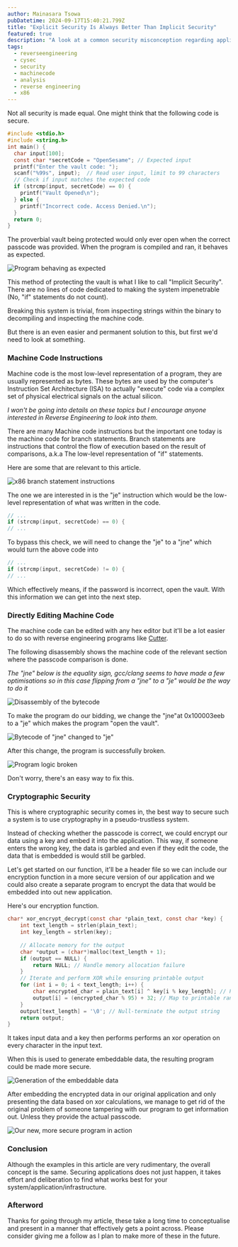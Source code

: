 ```yaml
---
author: Mainasara Tsowa
pubDatetime: 2024-09-17T15:40:21.799Z
title: "Explicit Security Is Always Better Than Implicit Security"
featured: true
description: "A look at a common security misconception regarding application distribution and how it to avoid it"
tags:
  - reverseengineering
  - cysec
  - security
  - machinecode
  - analysis
  - reverse engineering
  - x86
---
```


Not all security is made equal. One might think that the following code is secure.

```c
#include <stdio.h>
#include <string.h>
int main() {
  char input[100];
  const char *secretCode = "OpenSesame"; // Expected input
  printf("Enter the vault code: ");
  scanf("%99s", input);  // Read user input, limit to 99 characters
  // Check if input matches the expected code
  if (strcmp(input, secretCode) == 0) {
    printf("Vault Opened\n");
  } else {
    printf("Incorrect code. Access Denied.\n");
  }
  return 0;
}
```

The proverbial vault being protected would only ever open when the correct passcode was provided. When the program is compiled and ran, it behaves as expected.

![Program behaving as expected](/assets/explicit-security/image.png)

This method of protecting the vault is what I like to call "Implicit Security". There are no lines of code dedicated to making the system impenetrable (No, "if" statements do not count).

Breaking this system is trivial, from inspecting strings within the binary to decompiling and inspecting the machine code.

But there is an even easier and permanent solution to this, but first we'd need to look at something.

### Machine Code Instructions

Machine code is the most low-level representation of a program, they are usually represented as bytes. These bytes are used by the computer's Instruction Set Architecture (ISA) to actually "execute" code via a complex set of physical electrical signals on the actual silicon.

*I won't be going into details on these topics but I encourage anyone interested in Reverse Engineering to look into them.*

There are many Machine code instructions but the important one today is the machine code for branch statements. Branch statements are instructions that control the flow of execution based on the result of comparisons, a.k.a The low-level representation of "if" statements.

Here are some that are relevant to this article.

![x86 branch statement instructions](/assets/explicit-security/image%20(1).png)

The one we are interested in is the "je" instruction which would be the low-level representation of what was written in the code.

```c
// ...
if (strcmp(input, secretCode) == 0) {
// ...
```

To bypass this check, we will need to change the "je" to a "jne" which would turn the above code into

```c
// ...
if (strcmp(input, secretCode) != 0) {
// ...
```

Which effectively means, if the password is incorrect, open the vault. With this information we can get into the next step.

### Directly Editing Machine Code

The machine code can be edited with any hex editor but it'll be a lot easier to do so with reverse engineering programs like [Cutter](https://cutter.re/).

The following disassembly shows the machine code of the relevant section where the passcode comparison is done.

*The "jne" below is the equality sign, gcc/clang seems to have made a few optimisations so in this case flipping from a "jne" to a "je" would be the way to do it*

![Disassembly of the bytecode](/assets/explicit-security/image%20(2).png)

To make the program do our bidding, we change the "jne"at 0x100003eeb to a "je" which makes the program "open the vault".

![Bytecode of "jne" changed to "je"](/assets/explicit-security/image%20(3).png)

After this change, the program is successfully broken.

![Program logic broken](/assets/explicit-security/image%20(4).png)

Don't worry, there's an easy way to fix this.

### Cryptographic Security

This is where cryptographic security comes in, the best way to secure such a system is to use cryptography in a pseudo-trustless system.

Instead of checking whether the passcode is correct, we could encrypt our data using a key and embed it into the application. This way, if someone enters the wrong key, the data is garbled and even if they edit the code, the data that is embedded is would still be garbled.

Let's get started on our function, it'll be a header file so we can include our encryption function in a more secure version of our application and we could also create a separate program to encrypt the data that would be embedded into out new application.

Here's our encryption function.

```c
char* xor_encrypt_decrypt(const char *plain_text, const char *key) {
    int text_length = strlen(plain_text);
    int key_length = strlen(key);
    
    // Allocate memory for the output
    char *output = (char*)malloc(text_length + 1);
    if (output == NULL) {
        return NULL; // Handle memory allocation failure
    }
    // Iterate and perform XOR while ensuring printable output
    for (int i = 0; i < text_length; i++) {
        char encrypted_char = plain_text[i] ^ key[i % key_length]; // Perform XOR
        output[i] = (encrypted_char % 95) + 32; // Map to printable range (32-126)
    }
    output[text_length] = '\0'; // Null-terminate the output string
    return output;
}
```

It takes input data and a key then performs performs an xor operation on every character in the input text.

When this is used to generate embeddable data, the resulting program could be made more secure.

![Generation of the embeddable data](/assets/explicit-security/image%20(5).png)

After embedding the encrypted data in our original application and only presenting the data based on xor calculations, we manage to get rid of the original problem of someone tampering with our program to get information out. Unless they provide the actual passcode.

![Our new, more secure program in action](/assets/explicit-security/image%20(6).png)

### Conclusion

Although the examples in this article are very rudimentary, the overall concept is the same. Securing applications does not just happen, it takes effort and deliberation to find what works best for your system/application/infrastructure.

### Afterword

Thanks for going through my article, these take a long time to conceptualise and present in a manner that effectively gets a point across. Please consider giving me a follow as I plan to make more of these in the future.

